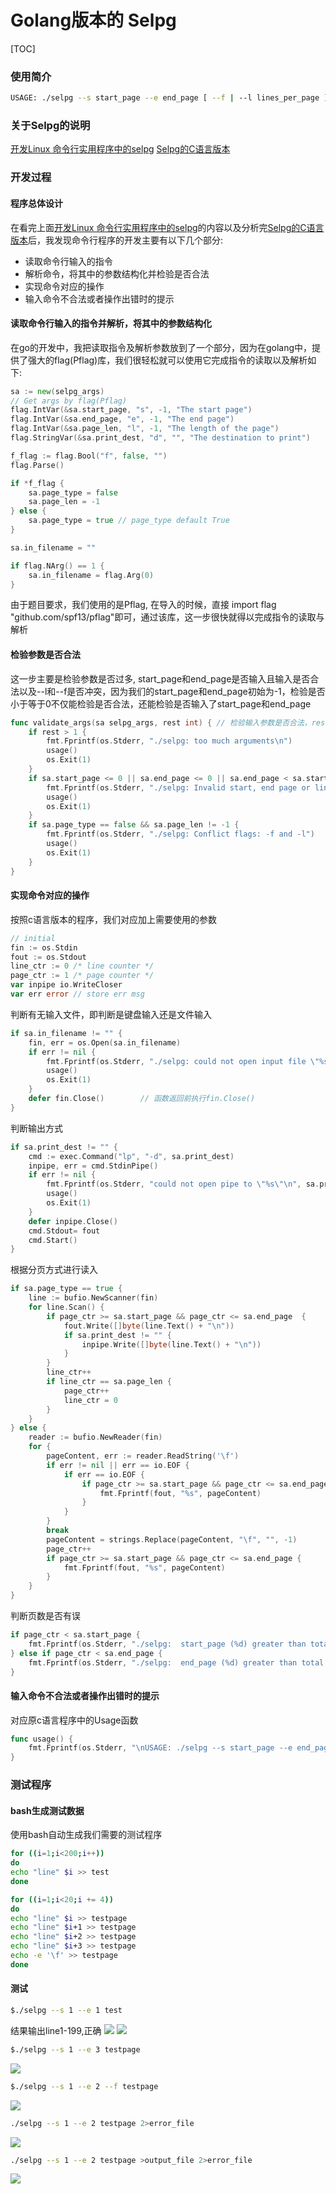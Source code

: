 # Golang版本的 Selpg

[TOC]

### 使用简介

```bash
USAGE: ./selpg --s start_page --e end_page [ --f | --l lines_per_page ] [ --d dest ] [ in_filename ]
```

### 关于Selpg的说明
[开发Linux 命令行实用程序中的selpg](https://www.ibm.com/developerworks/cn/linux/shell/clutil/index.html)
[Selpg的C语言版本](https://www.ibm.com/developerworks/cn/linux/shell/clutil/selpg.c)

### 开发过程
#### 程序总体设计
在看完上面[开发Linux 命令行实用程序中的selpg](https://www.ibm.com/developerworks/cn/linux/shell/clutil/index.html)的内容以及分析完[Selpg的C语言版本](https://www.ibm.com/developerworks/cn/linux/shell/clutil/selpg.c)后，我发现命令行程序的开发主要有以下几个部分:

* 读取命令行输入的指令
* 解析命令，将其中的参数结构化并检验是否合法
* 实现命令对应的操作
* 输入命令不合法或者操作出错时的提示

#### 读取命令行输入的指令并解析，将其中的参数结构化
在go的开发中，我把读取指令及解析参数放到了一个部分，因为在golang中，提供了强大的flag(Pflag)库，我们很轻松就可以使用它完成指令的读取以及解析如下:

```go
sa := new(selpg_args)
// Get args by flag(Pflag)
flag.IntVar(&sa.start_page, "s", -1, "The start page")
flag.IntVar(&sa.end_page, "e", -1, "The end page")
flag.IntVar(&sa.page_len, "l", -1, "The length of the page")
flag.StringVar(&sa.print_dest, "d", "", "The destination to print")

f_flag := flag.Bool("f", false, "")
flag.Parse()

if *f_flag {
	sa.page_type = false
	sa.page_len = -1
} else {
	sa.page_type = true // page_type default True
}

sa.in_filename = ""

if flag.NArg() == 1 {
	sa.in_filename = flag.Arg(0)
}
```

由于题目要求，我们使用的是Pflag, 在导入的时候，直接 import flag    "github.com/spf13/pflag"即可，通过该库，这一步很快就得以完成指令的读取与解析

#### 检验参数是否合法
这一步主要是检验参数是否过多, start_page和end_page是否输入且输入是否合法以及--l和--f是否冲突，因为我们的start_page和end_page初始为-1，检验是否小于等于0不仅能检验是否合法，还能检验是否输入了start_page和end_page

```go
func validate_args(sa selpg_args, rest int) { // 检验输入参数是否合法，rest为剩余的参数数目
	if rest > 1 {
		fmt.Fprintf(os.Stderr, "./selpg: too much arguments\n")
		usage()
		os.Exit(1)
	}
	if sa.start_page <= 0 || sa.end_page <= 0 || sa.end_page < sa.start_page {
		fmt.Fprintf(os.Stderr, "./selpg: Invalid start, end page or line number")
		usage()
		os.Exit(1)
	}
	if sa.page_type == false && sa.page_len != -1 {
		fmt.Fprintf(os.Stderr, "./selpg: Conflict flags: -f and -l")
		usage()
		os.Exit(1)
	}
}
```

#### 实现命令对应的操作
按照c语言版本的程序，我们对应加上需要使用的参数

```go
// initial
fin := os.Stdin
fout := os.Stdout
line_ctr := 0 /* line counter */
page_ctr := 1 /* page counter */
var inpipe io.WriteCloser
var err error // store err msg
```

判断有无输入文件，即判断是键盘输入还是文件输入

```go
if sa.in_filename != "" {
	fin, err = os.Open(sa.in_filename)
	if err != nil {
		fmt.Fprintf(os.Stderr, "./selpg: could not open input file \"%s\"\n", sa.in_filename)
		usage()
		os.Exit(1)
	}
	defer fin.Close()        // 函数返回前执行fin.Close()
}
```

判断输出方式

```go
if sa.print_dest != "" {
	cmd := exec.Command("lp", "-d", sa.print_dest)
	inpipe, err = cmd.StdinPipe()
	if err != nil {
		fmt.Fprintf(os.Stderr, "could not open pipe to \"%s\"\n", sa.print_dest)
		usage()
		os.Exit(1)
	}
	defer inpipe.Close()
	cmd.Stdout= fout
	cmd.Start()
}
```

根据分页方式进行读入

```go
if sa.page_type == true {
	line := bufio.NewScanner(fin)
	for line.Scan() {
		if page_ctr >= sa.start_page && page_ctr <= sa.end_page  {
			fout.Write([]byte(line.Text() + "\n"))
			if sa.print_dest != "" {
				inpipe.Write([]byte(line.Text() + "\n"))
			}
		}
		line_ctr++
		if line_ctr == sa.page_len {
			page_ctr++
			line_ctr = 0
		}
	}
} else {
	reader := bufio.NewReader(fin)
	for {
		pageContent, err := reader.ReadString('\f')
		if err != nil || err == io.EOF {
			if err == io.EOF {
				if page_ctr >= sa.start_page && page_ctr <= sa.end_page {
					fmt.Fprintf(fout, "%s", pageContent)
				}
			}
		}
		break
		pageContent = strings.Replace(pageContent, "\f", "", -1)
		page_ctr++
		if page_ctr >= sa.start_page && page_ctr <= sa.end_page {
			fmt.Fprintf(fout, "%s", pageContent)
		}
	}
}
```

判断页数是否有误

```go
if page_ctr < sa.start_page {
	fmt.Fprintf(os.Stderr, "./selpg:  start_page (%d) greater than total pages (%d), less output than expected\n", sa.start_page, page_ctr)
} else if page_ctr < sa.end_page {
	fmt.Fprintf(os.Stderr, "./selpg:  end_page (%d) greater than total pages (%d), less output than expected\n", sa.end_page, page_ctr)
}
```


#### 输入命令不合法或者操作出错时的提示
对应原c语言程序中的Usage函数

```go
func usage() {
	fmt.Fprintf(os.Stderr, "\nUSAGE: ./selpg --s start_page --e end_page [ --f | --l lines_per_page ] [ --d dest ] [ in_filename ]\n")
}
```

### 测试程序
#### bash生成测试数据
使用bash自动生成我们需要的测试程序

```bash
for ((i=1;i<200;i++))
do
echo "line" $i >> test
done
```

```bash
for ((i=1;i<20;i += 4))
do
echo "line" $i >> testpage
echo "line" $i+1 >> testpage
echo "line" $i+2 >> testpage
echo "line" $i+3 >> testpage
echo -e '\f' >> testpage
done
```

#### 测试

```bash
$./selpg --s 1 --e 1 test
```
结果输出line1-199,正确
![](media/15389648337154/c1.png)
![](media/15389648337154/c2.png)


```bash
$./selpg --s 1 --e 3 testpage
```

![](media/15389648337154/c3.png)



```bash
$./selpg --s 1 --e 2 --f testpage
```
![](media/15389648337154/c4.png)

```bash
./selpg --s 1 --e 2 testpage 2>error_file
```

![](media/15389648337154/c6.png)


```bash
./selpg --s 1 --e 2 testpage >output_file 2>error_file
```
![](media/15389648337154/c5.png)



